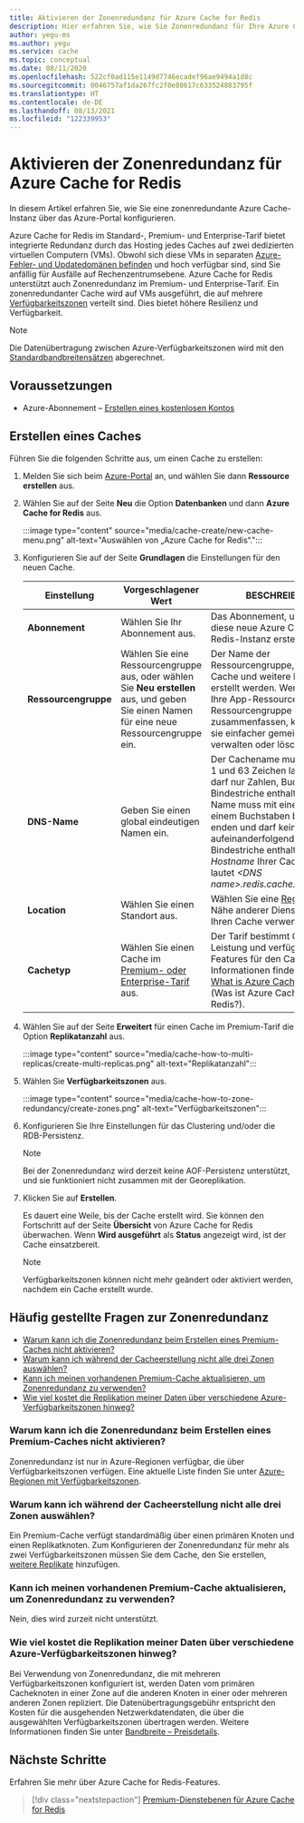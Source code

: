 ```yaml
---
title: Aktivieren der Zonenredundanz für Azure Cache for Redis
description: Hier erfahren Sie, wie Sie Zonenredundanz für Ihre Azure Cache for Redis-Instanzen im Premium- und Enterprise-Tarif einrichten.
author: yegu-ms
ms.author: yegu
ms.service: cache
ms.topic: conceptual
ms.date: 08/11/2020
ms.openlocfilehash: 522cf0ad115e1149d7746ecadef96ae9494a1d8c
ms.sourcegitcommit: 0046757af1da267fc2f0e88617c633524883795f
ms.translationtype: HT
ms.contentlocale: de-DE
ms.lasthandoff: 08/13/2021
ms.locfileid: "122339953"
---
```

# <a name="enable-zone-redundancy-for-azure-cache-for-redis"></a>Aktivieren der Zonenredundanz für Azure Cache for Redis
In diesem Artikel erfahren Sie, wie Sie eine zonenredundante Azure Cache-Instanz über das Azure-Portal konfigurieren.

Azure Cache for Redis im Standard-, Premium- und Enterprise-Tarif bietet integrierte Redundanz durch das Hosting jedes Caches auf zwei dedizierten virtuellen Computern (VMs). Obwohl sich diese VMs in separaten [Azure-Fehler- und Updatedomänen befinden](../virtual-machines/availability.md) und hoch verfügbar sind, sind Sie anfällig für Ausfälle auf Rechenzentrumsebene. Azure Cache for Redis unterstützt auch Zonenredundanz im Premium- und Enterprise-Tarif. Ein zonenredundanter Cache wird auf VMs ausgeführt, die auf mehrere [Verfügbarkeitszonen](../availability-zones/az-overview.md) verteilt sind. Dies bietet höhere Resilienz und Verfügbarkeit.

> [!NOTE]
> Die Datenübertragung zwischen Azure-Verfügbarkeitszonen wird mit den [Standardbandbreitensätzen](https://azure.microsoft.com/pricing/details/bandwidth/) abgerechnet.

## <a name="prerequisites"></a>Voraussetzungen
* Azure-Abonnement – [Erstellen eines kostenlosen Kontos](https://azure.microsoft.com/free/)

## <a name="create-a-cache"></a>Erstellen eines Caches
Führen Sie die folgenden Schritte aus, um einen Cache zu erstellen:

1. Melden Sie sich beim [Azure-Portal](https://portal.azure.com) an, und wählen Sie dann **Ressource erstellen** aus.
  
1. Wählen Sie auf der Seite **Neu** die Option **Datenbanken** und dann **Azure Cache for Redis** aus.

    :::image type="content" source="media/cache-create/new-cache-menu.png" alt-text="Auswählen von „Azure Cache for Redis“.":::
   
1. Konfigurieren Sie auf der Seite **Grundlagen** die Einstellungen für den neuen Cache.
   
    | Einstellung      | Vorgeschlagener Wert  | BESCHREIBUNG |
    | ------------ |  ------- | -------------------------------------------------- |
    | **Abonnement** | Wählen Sie Ihr Abonnement aus. | Das Abonnement, unter dem diese neue Azure Cache for Redis-Instanz erstellt wird. | 
    | **Ressourcengruppe** | Wählen Sie eine Ressourcengruppe aus, oder wählen Sie **Neu erstellen** aus, und geben Sie einen Namen für eine neue Ressourcengruppe ein. | Der Name der Ressourcengruppe, in der Ihr Cache und weitere Ressourcen erstellt werden. Wenn Sie alle Ihre App-Ressourcen in einer Ressourcengruppe zusammenfassen, können Sie sie einfacher gemeinsam verwalten oder löschen. | 
    | **DNS-Name** | Geben Sie einen global eindeutigen Namen ein. | Der Cachename muss zwischen 1 und 63 Zeichen lang sein und darf nur Zahlen, Buchstaben und Bindestriche enthalten. Der Name muss mit einer Zahl oder einem Buchstaben beginnen und enden und darf keine aufeinanderfolgenden Bindestriche enthalten. Der *Hostname* Ihrer Cache-Instanz lautet *\<DNS name>.redis.cache.windows.net*. | 
    | **Location** | Wählen Sie einen Standort aus. | Wählen Sie eine [Region](https://azure.microsoft.com/regions/) in der Nähe anderer Dienste aus, die Ihren Cache verwenden. |
    | **Cachetyp** | Wählen Sie einen Cache im [Premium- oder Enterprise-Tarif](https://azure.microsoft.com/pricing/details/cache/) aus. |  Der Tarif bestimmt Größe, Leistung und verfügbare Features für den Cache. Weitere Informationen finden Sie unter [What is Azure Cache for Redis](cache-overview.md) (Was ist Azure Cache for Redis?). |
   
1. Wählen Sie auf der Seite **Erweitert** für einen Cache im Premium-Tarif die Option **Replikatanzahl** aus.
   
    :::image type="content" source="media/cache-how-to-multi-replicas/create-multi-replicas.png" alt-text="Replikatanzahl":::

1. Wählen Sie **Verfügbarkeitszonen** aus. 
   
    :::image type="content" source="media/cache-how-to-zone-redundancy/create-zones.png" alt-text="Verfügbarkeitszonen":::

1. Konfigurieren Sie Ihre Einstellungen für das Clustering und/oder die RDB-Persistenz.  

    > [!NOTE]
    > Bei der Zonenredundanz wird derzeit keine AOF-Persistenz unterstützt, und sie funktioniert nicht zusammen mit der Georeplikation.
    >

1. Klicken Sie auf **Erstellen**. 
   
    Es dauert eine Weile, bis der Cache erstellt wird. Sie können den Fortschritt auf der Seite **Übersicht** von Azure Cache for Redis überwachen. Wenn **Wird ausgeführt** als **Status** angezeigt wird, ist der Cache einsatzbereit.
   
    > [!NOTE]
    > Verfügbarkeitszonen können nicht mehr geändert oder aktiviert werden, nachdem ein Cache erstellt wurde. 
    >

## <a name="zone-redundancy-faq"></a>Häufig gestellte Fragen zur Zonenredundanz

- [Warum kann ich die Zonenredundanz beim Erstellen eines Premium-Caches nicht aktivieren?](#why-cant-i-enable-zone-redundancy-when-creating-a-premium-cache)
- [Warum kann ich während der Cacheerstellung nicht alle drei Zonen auswählen?](#why-cant-i-select-all-three-zones-during-cache-create)
- [Kann ich meinen vorhandenen Premium-Cache aktualisieren, um Zonenredundanz zu verwenden?](#can-i-update-my-existing-premium-cache-to-use-zone-redundancy)
- [Wie viel kostet die Replikation meiner Daten über verschiedene Azure-Verfügbarkeitszonen hinweg?](#how-much-does-it-cost-to-replicate-my-data-across-azure-availability-zones)

### <a name="why-cant-i-enable-zone-redundancy-when-creating-a-premium-cache"></a>Warum kann ich die Zonenredundanz beim Erstellen eines Premium-Caches nicht aktivieren?

Zonenredundanz ist nur in Azure-Regionen verfügbar, die über Verfügbarkeitszonen verfügen. Eine aktuelle Liste finden Sie unter [Azure-Regionen mit Verfügbarkeitszonen](../availability-zones/az-region.md#azure-services-supporting-availability-zones).

### <a name="why-cant-i-select-all-three-zones-during-cache-create"></a>Warum kann ich während der Cacheerstellung nicht alle drei Zonen auswählen?

Ein Premium-Cache verfügt standardmäßig über einen primären Knoten und einen Replikatknoten. Zum Konfigurieren der Zonenredundanz für mehr als zwei Verfügbarkeitszonen müssen Sie dem Cache, den Sie erstellen, [weitere Replikate](cache-how-to-multi-replicas.md) hinzufügen.

### <a name="can-i-update-my-existing-premium-cache-to-use-zone-redundancy"></a>Kann ich meinen vorhandenen Premium-Cache aktualisieren, um Zonenredundanz zu verwenden?

Nein, dies wird zurzeit nicht unterstützt.

### <a name="how-much-does-it-cost-to-replicate-my-data-across-azure-availability-zones"></a>Wie viel kostet die Replikation meiner Daten über verschiedene Azure-Verfügbarkeitszonen hinweg?

Bei Verwendung von Zonenredundanz, die mit mehreren Verfügbarkeitszonen konfiguriert ist, werden Daten vom primären Cacheknoten in einer Zone auf die anderen Knoten in einer oder mehreren anderen Zonen repliziert. Die Datenübertragungsgebühr entspricht den Kosten für die ausgehenden Netzwerkdatendaten, die über die ausgewählten Verfügbarkeitszonen übertragen werden. Weitere Informationen finden Sie unter [Bandbreite – Preisdetails](https://azure.microsoft.com/pricing/details/bandwidth/).

## <a name="next-steps"></a>Nächste Schritte
Erfahren Sie mehr über Azure Cache for Redis-Features.

> [!div class="nextstepaction"]
> [Premium-Dienstebenen für Azure Cache for Redis](cache-overview.md#service-tiers)
